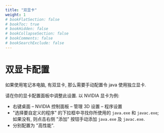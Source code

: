 ```yaml
---
title: "双显卡"
weight: 1
# bookFlatSection: false
# bookToc: true
# bookHidden: false
# bookCollapseSection: false
# bookComments: false
# bookSearchExclude: false
---
```


# 双显卡配置

如果使用笔记本电脑, 有双显卡, 那么需要手动配置令 java 使用独立显卡. 

请在你的显卡配置面板中调整此设置. 以 NVIDIA 显卡为例: 

- 右键桌面 – NVIDIA 控制面板 – 管理 3D 设置 – 程序设置
- "选择要自定义的程序" 的下拉框中寻找你所使用的 `java.exe` 和 `javac.exe`; 如果没有, 则点击右侧 "添加" 按钮手动添加 `java.exe` 及 `javac.exe`.
- 分别配置为 "高性能".


